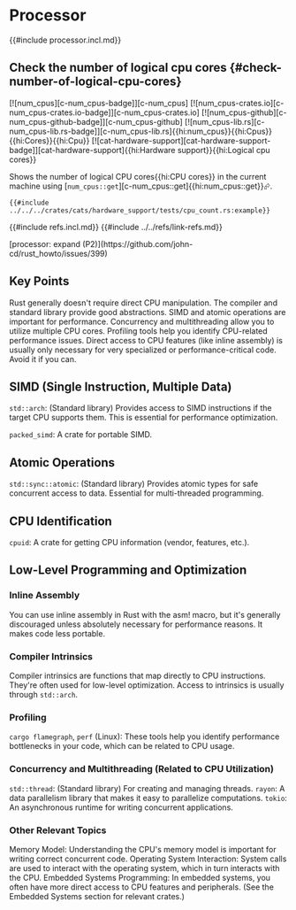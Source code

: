 # Processor

{{#include processor.incl.md}}

## Check the number of logical cpu cores {#check-number-of-logical-cpu-cores}

[![num_cpus][c-num_cpus-badge]][c-num_cpus] [![num_cpus-crates.io][c-num_cpus-crates.io-badge]][c-num_cpus-crates.io] [![num_cpus-github][c-num_cpus-github-badge]][c-num_cpus-github] [![num_cpus-lib.rs][c-num_cpus-lib.rs-badge]][c-num_cpus-lib.rs]{{hi:num_cpus}}{{hi:Cpus}}{{hi:Cores}}{{hi:Cpu}} [![cat-hardware-support][cat-hardware-support-badge]][cat-hardware-support]{{hi:Hardware support}}{{hi:Logical cpu cores}}

Shows the number of logical CPU cores{{hi:CPU cores}} in the current machine using [`num_cpus::get`][c-num_cpus::get]{{hi:num_cpus::get}}⮳.

```rust,editable
{{#include ../../../crates/cats/hardware_support/tests/cpu_count.rs:example}}
```

{{#include refs.incl.md}}
{{#include ../../refs/link-refs.md}}

<div class="hidden">
[processor: expand (P2)](https://github.com/john-cd/rust_howto/issues/399)

## Key Points

Rust generally doesn't require direct CPU manipulation. The compiler and standard library provide good abstractions.
SIMD and atomic operations are important for performance.
Concurrency and multithreading allow you to utilize multiple CPU cores.
Profiling tools help you identify CPU-related performance issues.
Direct access to CPU features (like inline assembly) is usually only necessary for very specialized or performance-critical code. Avoid it if you can.

## SIMD (Single Instruction, Multiple Data)

`std::arch`: (Standard library) Provides access to SIMD instructions if the target CPU supports them. This is essential for performance optimization.

`packed_simd`: A crate for portable SIMD.

## Atomic Operations

`std::sync::atomic`: (Standard library) Provides atomic types for safe concurrent access to data. Essential for multi-threaded programming.

## CPU Identification

`cpuid`: A crate for getting CPU information (vendor, features, etc.).

## Low-Level Programming and Optimization

### Inline Assembly

You can use inline assembly in Rust with the asm! macro, but it's generally discouraged unless absolutely necessary for performance reasons. It makes code less portable.

### Compiler Intrinsics

Compiler intrinsics are functions that map directly to CPU instructions. They're often used for low-level optimization. Access to intrinsics is usually through `std::arch`.

### Profiling

`cargo flamegraph`, `perf` (Linux): These tools help you identify performance bottlenecks in your code, which can be related to CPU usage.

### Concurrency and Multithreading (Related to CPU Utilization)

`std::thread`: (Standard library) For creating and managing threads.
`rayon`: A data parallelism library that makes it easy to parallelize computations.
`tokio`: An asynchronous runtime for writing concurrent applications.

### Other Relevant Topics

Memory Model: Understanding the CPU's memory model is important for writing correct concurrent code.
Operating System Interaction: System calls are used to interact with the operating system, which in turn interacts with the CPU.
Embedded Systems Programming: In embedded systems, you often have more direct access to CPU features and peripherals. (See the Embedded Systems section for relevant crates.)

</div>
